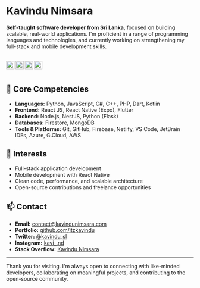 # Kavindu Nimsara

**Self-taught software developer from Sri Lanka**, focused on building scalable, real-world applications. I’m proficient in a range of programming languages and technologies, and currently working on strengthening my full-stack and mobile development skills.

<br/>
<a href="https://www.instagram.com/kavi_.nd">
  <img align="left" alt="Kavindu's Instagram" width="22px" src="https://simpleicons.org/icons/instagram.svg" />
</a>

<a href="https://stackoverflow.com/users/16917902/kavindu-nimsara">
  <img align="left" alt="Stackoverflow" width="22px" src="https://simpleicons.org/icons/stackoverflow.svg" />
</a>

<a href="https://twitter.com/kavindu_sl">
  <img align="left" alt="Kavindu Nimsara | Twitter" width="22px" src="https://cdn.jsdelivr.net/npm/simple-icons@v3/icons/twitter.svg" />
</a>

<a href="mailto:contact@kavindunimsara.com">
  <img align="left" alt="Kavindu's Email" width="22px" src="https://cdn.jsdelivr.net/npm/simple-icons@v3/icons/gmail.svg" />
</a>


<br />

<br/>


## 🧠 Core Competencies

- **Languages:** Python, JavaScript, C#, C++, PHP, Dart, Kotlin
- **Frontend:** React JS, React Native (Expo), Flutter
- **Backend:** Node.js, NestJS, Python (Flask)
- **Databases:** Firestore, MongoDB
- **Tools & Platforms:** Git, GitHub, Firebase, Netlify, VS Code, JetBrain IDEs, Azure, G.Cloud, AWS

## 🎯 Interests

- Full-stack application development  
- Mobile development with React Native  
- Clean code, performance, and scalable architecture  
- Open-source contributions and freelance opportunities

## 📫 Contact

- **Email:** [contact@kavindunimsara.com](mailto:contact@kavindunimsara.com)  
- **Portfolio:** [github.com/itzkavindu](https://github.com/itzkavindu)  
- **Twitter:** [@kavindu_sl](https://twitter.com/kavindu_sl)  
- **Instagram:** [kavi_.nd](https://instagram.com/itzsid_lk)  
- **Stack Overflow:** [Kavindu Nimsara](https://stackoverflow.com/users/16917902/kavindu-nimsara)

---

Thank you for visiting. I'm always open to connecting with like-minded developers, collaborating on meaningful projects, and contributing to the open-source community.

